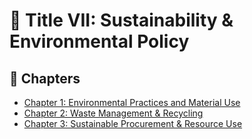 # 🌱 Title VII: Sustainability & Environmental Policy

## 📂 Chapters

- [Chapter 1: Environmental Practices and Material Use](./Chapter%202%3A%20Environmental%20Practices%20and%20Material%20Use/)
- [Chapter 2: Waste Management & Recycling](./Waste%20Management%20%26%20Recycling/)
- [Chapter 3: Sustainable Procurement & Resource Use](./Chapter%203%3A%20Sustainable%20Procurement%20%26%20Resource%20Use/)

